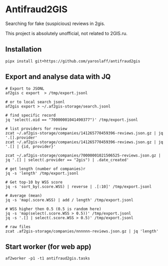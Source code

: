 # Antifraud2GIS

Searching for fake (suspicious) reviews in 2gis.

This project is absolutely unofficial, not related to 2GIS.ru.

## Installation
~~~
pipx install git+https://github.com/yaroslaff/antifraud2gis
~~~

## Export and analyse data with JQ

~~~shell
# Export to JSONL
af2gis c export  > /tmp/export.jsonl

# or to local search jsonl
af2gis export > ~/.af2gis-storage/search.jsonl

# find specific record
jq 'select(.oid == "70000001041490377")' /tmp/export.jsonl

# list providers for review
zcat ~/.af2gis-storage/companies/141265770459396-reviews.json.gz | jq '.[].provider'
zcat ~/.af2gis-storage/companies/141265770459396-reviews.json.gz | jq '.[] | {id, provider}'

zcat ~/.af2gis-storage/companies/70000001021506525-reviews.json.gz | jq '.[] | select(.provider == "2gis") | .date_created'

# get length (number of companies)r
jq -s 'length' /tmp/export.jsonl

# Get top-10 by WSS score
jq -s 'sort_by(.score.WSS) | reverse | .[:10]' /tmp/export.jsonl

# Average (mean)
jq -s 'map(.score.WSS) | add / length' /tmp/export.jsonl

# WSS higher then 0.5 (0.5 is random here)
jq -s 'map(select(.score.WSS > 0.5))' /tmp/export.jsonl
jq -s '.[] | select(.score.WSS > 0.5)' /tmp/export.jsonl

# raw files
zcat .af2gis-storage/companies/nnnnnn-reviews.json.gz | jq 'length'

~~~

## Start worker (for web app)
~~~
af2worker -p1 -t1 antifraud2gis.tasks 
~~~